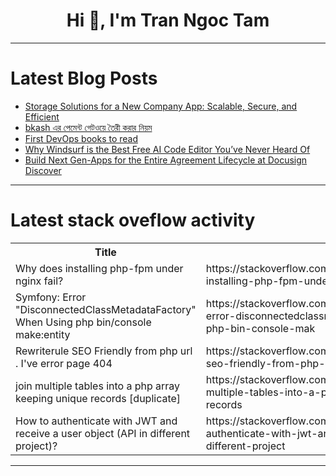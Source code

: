 <h1 align="center">Hi 👋, I'm Tran Ngoc Tam</h1>

---

# Latest Blog Posts 
<!-- BLOG-POST-LIST:START -->
- [Storage Solutions for a New Company App: Scalable, Secure, and Efficient](https://dev.to/unique-tea/storage-solutions-for-a-new-company-app-scalable-secure-and-efficient-45le)
- [bkash এর পেমেন্ট গেটওয়ে তৈরী করার নিয়ম](https://dev.to/mfmuktadir/bkash-er-pementt-gettoyye-tairii-kraar-niyym-2e45)
- [First DevOps books to read](https://dev.to/tmckiknn3/first-devops-books-to-read-2pbk)
- [Why Windsurf is the Best Free AI Code Editor You’ve Never Heard Of](https://dev.to/dev_michael/why-windsurf-is-the-best-free-ai-code-editor-youve-never-heard-of-3ofj)
- [Build Next Gen-Apps for the Entire Agreement Lifecycle at Docusign Discover](https://dev.to/docusigndevs/build-next-gen-apps-for-the-entire-agreement-lifecycle-at-docusign-discover-5d3b)
<!-- BLOG-POST-LIST:END -->

---

# Latest stack oveflow activity
<table>
  <tr><th>Title</th><th>Link</th></tr>
  <!-- STACKOVERFLOW:START --><tr><td>Why does installing php-fpm under nginx fail?</td><td>https://stackoverflow.com/questions/79194133/why-does-installing-php-fpm-under-nginx-fail</td></tr><tr><td>Symfony: Error &quot;DisconnectedClassMetadataFactory&quot; When Using php bin/console make:entity</td><td>https://stackoverflow.com/questions/79194117/symfony-error-disconnectedclassmetadatafactory-when-using-php-bin-console-mak</td></tr><tr><td>Rewriterule SEO Friendly from php url . I&#39;ve error page 404</td><td>https://stackoverflow.com/questions/79193901/rewriterule-seo-friendly-from-php-url-ive-error-page-404</td></tr><tr><td>join multiple tables into a php array keeping unique records [duplicate]</td><td>https://stackoverflow.com/questions/79193719/join-multiple-tables-into-a-php-array-keeping-unique-records</td></tr><tr><td>How to authenticate with JWT and receive a user object &lpar;API in different project&rpar;?</td><td>https://stackoverflow.com/questions/79193360/how-to-authenticate-with-jwt-and-receive-a-user-object-api-in-different-project</td></tr><!-- STACKOVERFLOW:END -->
</table>

---


